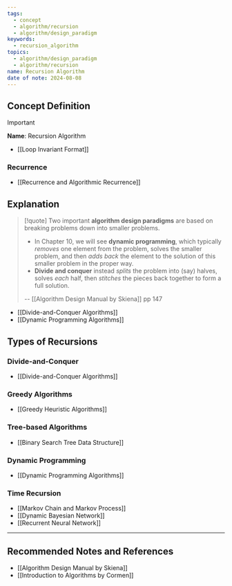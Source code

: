 ```yaml
---
tags:
  - concept
  - algorithm/recursion
  - algorithm/design_paradigm
keywords:
  - recursion_algorithm
topics:
  - algorithm/design_paradigm
  - algorithm/recursion
name: Recursion Algorithm
date of note: 2024-08-08
---
```


## Concept Definition

>[!important]
>**Name**: Recursion Algorithm


- [[Loop Invariant Format]]


### Recurrence

- [[Recurrence and Algorithmic Recurrence]]



## Explanation

>[!quote]
>Two important **algorithm design paradigms** are based on breaking problems down into smaller problems. 
>- In Chapter 10, we will see **dynamic programming**, which typically *removes* one element from the problem, solves the smaller problem, and then *adds back* the element to the solution of this smaller problem in the proper way. 
>- **Divide and conquer** instead *splits* the problem into (say) halves, solves *each* half, then *stitches* the pieces back together to form a full solution.
>  
>-- [[Algorithm Design Manual by Skiena]]  pp 147

- [[Divide-and-Conquer Algorithms]]
- [[Dynamic Programming Algorithms]]


## Types of Recursions


### Divide-and-Conquer

- [[Divide-and-Conquer Algorithms]]

### Greedy Algorithms

- [[Greedy Heuristic Algorithms]]

### Tree-based Algorithms

- [[Binary Search Tree Data Structure]]

### Dynamic Programming

- [[Dynamic Programming Algorithms]]

### Time Recursion

- [[Markov Chain and Markov Process]]
- [[Dynamic Bayesian Network]]
- [[Recurrent Neural Network]]





-----------
##  Recommended Notes and References



- [[Algorithm Design Manual by Skiena]]
- [[Introduction to Algorithms by Cormen]]